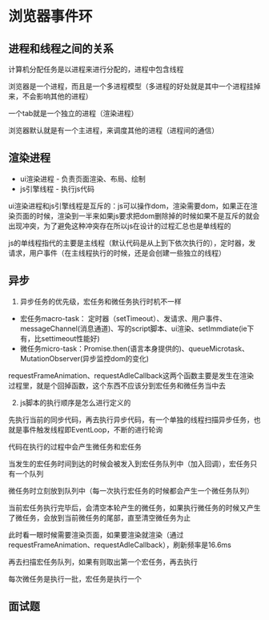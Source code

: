 # 浏览器事件环

## 进程和线程之间的关系

计算机分配任务是以进程来进行分配的，进程中包含线程

浏览器是一个进程，而且是一个多进程模型（多进程的好处就是其中一个进程挂掉来，不会影响其他的进程）

一个tab就是一个独立的进程（渲染进程）

浏览器默认就是有一个主进程，来调度其他的进程（进程间的通信）

## 渲染进程

+ ui渲染进程 - 负责页面渲染、布局、绘制
+ js引擎线程 - 执行js代码

ui渲染进程和js引擎线程是互斥的：js可以操作dom，渲染需要dom，如果正在渲染页面的时候，渲染到一半来如果js要求把dom删除掉的时候如果不是互斥的就会出现冲突，为了避免这种冲突存在所以js在设计的过程汇总也是单线程的

js的单线程指代的主要是主线程（默认代码是从上到下依次执行的），定时器，发请求，用户事件（在主线程执行的时候，还是会创建一些独立的线程）

## 异步

1. 异步任务的优先级，宏任务和微任务执行时机不一样

+ 宏任务macro-task： 定时器（setTimeout）、发请求、用户事件、messageChannel(消息通道)、写的script脚本、ui渲染、setImmdiate(ie下有，比settimeout性能好)
+ 微任务micro-task：Promise.then(语言本身提供的)、queueMicrotask、MutationObserver(异步监控dom的变化)

requestFrameAnimation、requestAdleCallback这两个函数主要是发生在渲染过程里，就是个回掉函数，这个东西不应该分到宏任务和微任务当中去

2. js脚本的执行顺序是怎么进行定义的

先执行当前的同步代码，再去执行异步代码，有一个单独的线程扫描异步任务，也就是事件触发线程即EventLoop，不断的进行轮询

代码在执行的过程中会产生微任务和宏任务

当发生的宏任务时间到达的时候会被发入到宏任务队列中（加入回调），宏任务只有一个队列

微任务时立刻放到队列中（每一次执行宏任务的时候都会产生一个微任务队列）

当前宏任务执行完毕后，会清空本轮产生的微任务，如果执行微任务的时候又产生了微任务，会放到当前微任务的尾部，直至清空微任务为止

此时看一眼时候需要渲染页面，如果要渲染就渲染（通过requestFrameAnimation、requestAdleCallback），刷新频率是16.6ms

再去扫描宏任务队列，如果有则取出第一个宏任务，再去执行

每次微任务是执行一批，宏任务是执行一个

## 面试题

